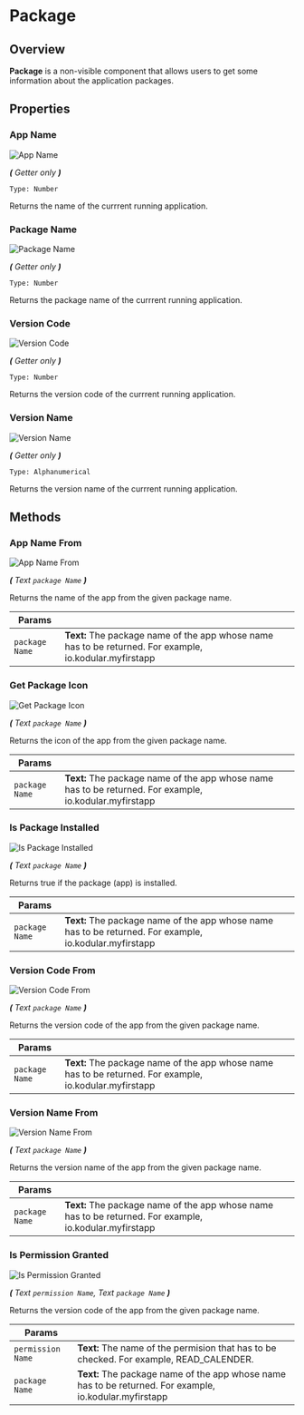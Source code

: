# Package

## Overview
**Package** is a non-visible component that allows users to get some information about the application packages. 

## Properties

### App Name

![App Name](/assets/images/components/utilities/package/p_app-name.png)

_**\(** Getter only **\)**_

`Type: Number`

Returns the name of the currrent running application.

### Package Name

![Package Name](/assets/images/components/utilities/package/p_package-name.png)

_**\(** Getter only **\)**_

`Type: Number`

Returns the package name of the currrent running application.

### Version Code

![Version Code](/assets/images/components/utilities/package/p_version-code.png)

_**\(** Getter only **\)**_

`Type: Number`

Returns the version code of the currrent running application.

### Version Name

![Version Name](/assets/images/components/utilities/package/p_version-name.png)

_**\(** Getter only **\)**_

`Type: Alphanumerical`

Returns the version name of the currrent running application.

## Methods

### App Name From

![App Name From](/assets/images/components/user-interface/utilities/package/m_app-name-from.png)

_**\(** Text `package Name` **\)**_

Returns the name of the app from the given package name.

Params               |  []()       
-------------------- | ------- 
`package Name`       | **Text:**  The package name of the app whose name has to be returned. For example, io.kodular.myfirstapp

### Get Package Icon

![Get Package Icon](/assets/images/components/user-interface/utilities/package/m_get-package-icon.png)

_**\(** Text `package Name` **\)**_

Returns the icon of the app from the given package name.

Params               |  []()       
-------------------- | ------- 
`package Name`       | **Text:**  The package name of the app whose name has to be returned. For example, io.kodular.myfirstapp

### Is Package Installed

![Is Package Installed](/assets/images/components/user-interface/utilities/package/m_is-package-installed.png)

_**\(** Text `package Name` **\)**_

Returns true if the package (app) is installed.

Params               |  []()       
-------------------- | ------- 
`package Name`       | **Text:**  The package name of the app whose name has to be returned. For example, io.kodular.myfirstapp

### Version Code From

![Version Code From](/assets/images/components/user-interface/utilities/package/m_version-code-from.png)

_**\(** Text `package Name` **\)**_

Returns the version code of the app from the given package name.

Params               |  []()       
-------------------- | ------- 
`package Name`       | **Text:**  The package name of the app whose name has to be returned. For example, io.kodular.myfirstapp

### Version Name From

![Version Name From](/assets/images/components/user-interface/utilities/package/m_version-name-from.png)

_**\(** Text `package Name` **\)**_

Returns the version name of the app from the given package name.

Params               |  []()       
-------------------- | ------- 
`package Name`       | **Text:**  The package name of the app whose name has to be returned. For example, io.kodular.myfirstapp

### Is Permission Granted

![Is Permission Granted](/assets/images/components/user-interface/utilities/package/m_is-permission-granted.png)

_**\(** Text `permission Name`, Text `package Name` **\)**_

Returns the version code of the app from the given package name.

Params               |  []()       
-------------------- | ------- 
`permission Name`    | **Text:** The name of the permision that has to be checked. For example, READ_CALENDER.
`package Name`       | **Text:**  The package name of the app whose name has to be returned. For example, io.kodular.myfirstapp















